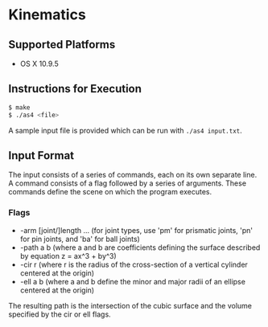 # Kinematics

## Supported Platforms

* OS X 10.9.5

## Instructions for Execution

``` bash
$ make
$ ./as4 <file>
```

A sample input file is provided which can be run with `./as4 input.txt`.

## Input Format

The input consists of a series of commands, each on its own separate line. A command consists of a flag followed by a series of arguments. These commands define the scene on which the program executes.

### Flags
- -arm [joint/]length ... (for joint types, use 'pm' for prismatic joints, 'pn' for pin joints, and 'ba' for ball joints)
- -path a b (where a and b are coefficients defining the surface described by equation z = ax^3 + by^3)
- -cir r (where r is the radius of the cross-section of a vertical cylinder centered at the origin)
- -ell a b (where a and b define the minor and major radii of an ellipse centered at the origin)

The resulting path is the intersection of the cubic surface and the volume specified by the cir or ell flags.
